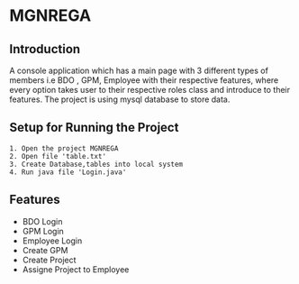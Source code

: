 MGNREGA 
===============
Introduction
----
A console application which has a main page with 3 different types of members i.e BDO , GPM, Employee with their respective features, where every option takes user to their respective roles class and introduce to their features. The project is using mysql database to store data.

Setup for Running the Project
---
```   
1. Open the project MGNREGA
2. Open file 'table.txt'
3. Create Database,tables into local system
4. Run java file 'Login.java'
```

## Features

- BDO Login
- GPM Login
- Employee Login
- Create GPM
- Create Project
- Assigne Project to Employee
